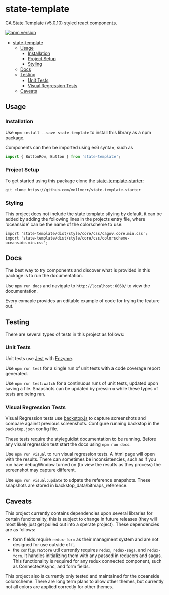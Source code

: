 # state-template
[CA State Template](https://webstandards.ca.gov/state-template-v5/) (v5.0.10) styled react components.

[![npm version](https://img.shields.io/npm/v/state-template.svg?style=flat)](https://www.npmjs.com/package/state-template)

- [state-template](#state-template)
  - [Usage](#Usage)
    - [Installation](#Installation)
    - [Project Setup](#Project-Setup)
    - [Styling](#Styling)
  - [Docs](#Docs)
  - [Testing](#Testing)
    - [Unit Tests](#Unit-Tests)
    - [Visual Regression Tests](#Visual-Regression-Tests)
  - [Caveats](#Caveats)

## Usage
### Installation
Use `npm install --save state-template` to install this library as a npm package. 

Components can then be imported using es6 syntax, such as

```jsx
import { ButtonRow, Button } from 'state-template';
```

### Project Setup
To get started using this package clone the [state-template-starter](https://github.com/vollmerr/state-template-starter):

```
git clone https://github.com/vollmerr/state-template-starter
```

### Styling
This project does not include the state template stlying by default, it can be added by adding the following lines in the projects entry file, where 'oceanside' can be the name of the colorscheme to use:

```
import 'state-template/dist/style/core/css/cagov.core.min.css';
import 'state-template/dist/style/core/css/colorscheme-oceanside.min.css';
```

## Docs
The best way to try components and discover what is provided in this package is to run the documentation.

Use `npm run docs` and navigate to `http://localhost:6060/` to view the documentation.

Every exmaple provides an editable example of code for trying the feature out.

## Testing
There are several types of tests in this project as follows:

### Unit Tests
Unit tests use [Jest](https://jestjs.io/) with [Enzyme](https://github.com/airbnb/enzyme).

Use `npm run test` for a single run of unit tests with a code coverage report generated.

Use `npm run test:watch` for a continuous runs of unit tests, updated upon saving a file. Snapshots can be updated by pressin `u` while these types of tests are being ran.

### Visual Regression Tests
Visual Regression tests use [backstop.js](https://github.com/garris/BackstopJS) to capture screenshots and compare against previous screenshots. Configure running backstop in the `backstop.json` config file.

These tests require the styleguidist documentation to be running. Before any visual regression test start the docs using `npm run docs`.

Use `npm run visual` to run visual regression tests. A html page will open with the results. There can sometimes be inconsistencies, such as if you run have debugWindow turned on (to view the results as they process) the screenshot may capture different.

Use `npm run visual:update` to udpate the reference snapshots. These snapshots are stored in backstop_data/bitmaps_reference.

## Caveats
This project currently contains dependencies upon several libraries for certain funcitonality, this is subject to change in future releases (they will most likely just get pulled out into a sperate project). These dependencies are as follows:

- form fields require `redux-form` as their managment system and are not designed for use outside of it.
- the `configureStore` util currently requires `redux`, `redux-saga`, and `redux-form`. It handles initializing them with any passed in reducers and sagas. This functionality is required for any redux connected component, such as ConnectedAsync, and form fields.

This project also is currently only tested and maintained for the oceanside colorscheme. There are long term plans to allow other themes, but currently not all colors are applied correctly for other themes.
